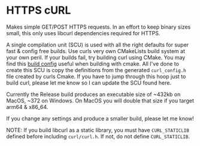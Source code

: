 # HTTPS cURL

Makes simple GET/POST HTTPS requests. In an effort to keep binary sizes small, this only uses libcurl dependencies required for HTTPS.

A single compilation unit (SCU) is used with all the right defaults for super fast & config free builds. Use curls very own CMakeLists build system at your own peril. If your builds fail, try building curl using CMake. You may find this [build config](../../cmake/IncludeCurl.txt) useful when building with cmake. All I've done to create this SCU is copy the definitions from the generated `curl_config.h` file created by curls Cmake. If you have to jump through this hoop just to build curl, please let me know so I can update the SCU found here.

Currently the Release build produces an executable size of ~432kb on MacOS, ~372 on Windows. On MacOS you will double that size if you target arm64 & x86_64.

If you change any settings and produce a smaller build, please let me know!

NOTE: If you build libcurl as a static library, you must have `CURL_STATICLIB` defined before including `curl/curl.h`. If not, do not define `CURL_STATICLIB`.